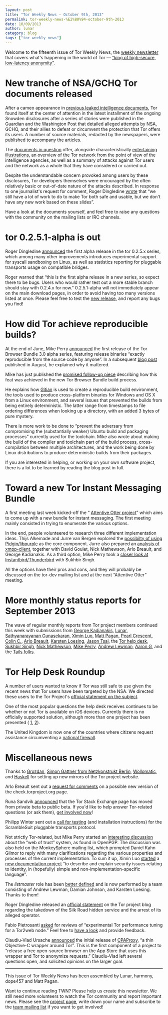 ```yaml
---
layout: post
title: "Tor Weekly News — October 9th, 2013"
permalink: tor-weekly-news-%E2%80%94-october-9th-2013
date: 10/09/2013
author: lunar
category: blog
tags: ["tor weekly news"]
---
```


Welcome to the fifteenth issue of Tor Weekly News, the [weekly newsletter](https://lists.torprojet.org/cgi-bin/mailman/listinfo/tor-news) that covers what's happening in the world of Tor — [“king of high-secure, low-latency anonymity”](http://www.theguardian.com/world/interactive/2013/oct/04/tor-high-secure-internet-anonymity).

# New tranche of NSA/GCHQ Tor documents released

After a cameo appearance in [previous leaked intelligence documents](https://blog.torproject.org/blog/tor-nsa-gchq-and-quick-ant-speculation), Tor found itself at the center of attention in the latest installment of the ongoing Snowden disclosures after a series of stories were published in the Guardian and the Washington Post that detailed alleged attempts by NSA, GCHQ, and their allies to defeat or circumvent the protection that Tor offers its users. A number of source materials, redacted by the newspapers, were published to accompany the articles.

The [documents in question](http://media.encrypted.cc/files/nsa) offer, alongside characteristically [entertaining illustrations](https://twitter.com/EFF/status/386291345301581825), an overview of the Tor network from the point of view of the intelligence agencies, as well as a summary of attacks against Tor users and the network as a whole that they have considered or carried out.

Despite the understandable concern provoked among users by these disclosures, Tor developers themselves were encouraged by the often relatively basic or out-of-date nature of the attacks described. In response to one journalist's request for comment, Roger Dingledine [wrote](https://blog.torproject.org/blog/yes-we-know-about-guardian-article#comment-35793) that “we still have a lot of work to do to make Tor both safe and usable, but we don't have any new work based on these slides”.

Have a look at the documents yourself, and feel free to raise any questions with the community on the mailing lists or IRC channels.

# tor 0.2.5.1-alpha is out

Roger Dingledine [announced](https://lists.torproject.org/pipermail/tor-talk/2013-October/030269.html) the first alpha release in the tor 0.2.5.x series, which among many other improvements introduces experimental support for syscall sandboxing on Linux, as well as statistics reporting for pluggable transports usage on compatible bridges.

Roger warned that “this is the first alpha release in a new series, so expect there to be bugs. Users who would rather test out a more stable branch should stay with 0.2.4.x for now.” 0.2.5.1-alpha will not immediately appear on the main download pages, in order to avoid having too many versions listed at once. Please feel free to test the [new release](https://www.torproject.org/dist/), and report any bugs you find!

# How did Tor achieve reproducible builds?

At the end of June, Mike Perry [announced](https://blog.torproject.org/blog/tor-browser-bundle-30alpha2-released) the first release of the Tor Browser Bundle 3.0 alpha series, featuring release binaries “exactly reproducible from the source code by anyone”. In a subsequent [blog post](https://blog.torproject.org/blog/deterministic-builds-part-one-cyberwar-and-global-compromise) published in August, he explained why it mattered.

Mike has just published the [promised follow-up piece](https://blog.torproject.org/blog/deterministic-builds-part-two-technical-details) describing how this feat was achieved in the new Tor Browser Bundle build process.

He explains how [Gitian](http://gitian.org/howto.html) is used to create a reproducible build environment, the tools used to produce cross-platform binaries for Windows and OS X from a Linux environment, and several issues that prevented the builds from being entirely deterministic. The latter range from timestamps to file ordering differences when looking up a directory, with an added 3 bytes of pure mystery.

There is more work to be done to “prevent the adversary from compromising the (substantially weaker) Ubuntu build and packaging processes” currently used for the toolchain. Mike also wrote about making the build of the compiler and toolchain part of the build process, cross-compilation between multiple architectures, and the work being done by Linux distributions to produce deterministic builds from their packages.

If you are interested in helping, or working on your own software project, there is a lot to be learned by reading the blog post in full.

# Toward a new Tor Instant Messaging Bundle

A first meeting last week kicked-off the “ [Attentive Otter project](https://trac.torproject.org/projects/tor/wiki/org/sponsors/Otter/Attentive)” which aims to come up with a new bundle for instant messaging. The first meeting mainly consisted in trying to enumerate the various options.

In the end, people volunteered to research three different implementation ideas. Thijs Alkemade and Jurre van Bergen explored the [possibilty of using Pidgin/libpurple](https://lists.torproject.org/pipermail/tor-dev/2013-October/005544.html) as the core component. Jurre also prepared an [analysis of xmpp-client](https://lists.torproject.org/pipermail/tor-dev/2013-October/005546.html), together with David Goulet, Nick Mathewson, Arlo Breault, and George Kadianakis. As a third option, Mike Perry took a [closer look at Instantbird/Thunderbird](https://lists.torproject.org/pipermail/tor-dev/2013-October/005555.html) with Sukhbir Singh.

All the options have their pros and cons, and they will probably be discussed on the tor-dev mailing list and at the next “Attentive Otter” meeting.

# More monthly status reports for September 2013

The wave of regular monthly reports from Tor project members continued this week with submissions from [George Kadianakis](https://lists.torproject.org/pipermail/tor-reports/2013-October/000346.html), [Lunar](https://lists.torproject.org/pipermail/tor-reports/2013-October/000347.html), [Sathyanarayanan Gunasekaran](https://lists.torproject.org/pipermail/tor-reports/2013-October/000348.html), [Ximin Luo](https://lists.torproject.org/pipermail/tor-reports/2013-October/000349.html), [Matt Pagan](https://lists.torproject.org/pipermail/tor-reports/2013-October/000350.html), [Pearl Crescent](https://lists.torproject.org/pipermail/tor-reports/2013-October/000351.html), [Colin C.](https://lists.torproject.org/pipermail/tor-reports/2013-October/000352.html), [Arlo Breault](https://lists.torproject.org/pipermail/tor-reports/2013-October/000353.html), [Karsten Loesing](https://lists.torproject.org/pipermail/tor-reports/2013-October/000354.html), [Jason Tsai](https://lists.torproject.org/pipermail/tor-reports/2013-October/000355.html), the [Tor help desk](https://lists.torproject.org/pipermail/tor-reports/2013-October/000356.html), [Sukhbir Singh](https://lists.torproject.org/pipermail/tor-reports/2013-October/000357.html), [Nick Mathewson](https://lists.torproject.org/pipermail/tor-reports/2013-October/000358.html), [Mike Perry](https://lists.torproject.org/pipermail/tor-reports/2013-October/000359.html), [Andrew Lewman](https://lists.torproject.org/pipermail/tor-reports/2013-October/000360.html), [Aaron G](https://lists.torproject.org/pipermail/tor-reports/2013-October/000361.html), and the [Tails folks](https://lists.torproject.org/pipermail/tor-reports/2013-October/000362.html).

# Tor Help Desk Roundup

A number of users wanted to know if Tor was still safe to use given the recent news that Tor users have been targeted by the NSA. We directed these users to the Tor Project's [official statement on the subject](https://blog.torproject.org/blog/yes-we-know-about-guardian-article).

One of the most popular questions the help desk receives continues to be whether or not Tor is available on iOS devices. Currently there is no officially supported solution, although more than one project has been presented ( [1](https://lists.torproject.org/pipermail/tor-dev/2013-October/005542.html), [2](https://trac.torproject.org/projects/tor/ticket/8933)).

The United Kingdom is now one of the countries where citizens request assistance circumventing a [national firewall](https://lists.torproject.org/pipermail/tor-talk/2013-July/029054.html).

# Miscellaneous news

Thanks to [Grozdan](https://lists.torproject.org/pipermail/tor-mirrors/2013-September/000366.html), [Simon Gattner from Netzkonstrukt Berlin](https://lists.torproject.org/pipermail/tor-mirrors/2013-September/000370.html), [Wollomatic](https://lists.torproject.org/pipermail/tor-mirrors/2013-October/000374.html), and [Haskell](https://lists.torproject.org/pipermail/tor-mirrors/2013-October/000375.html) for setting up new mirrors of the Tor project website.

Arlo Breault sent out a [request for comments](https://lists.torproject.org/pipermail/tor-talk/2013-October/030253.html) on a possible new version of the check.torproject.org page.

Runa Sandvik [announced](https://lists.torproject.org/pipermail/tor-talk/2013-October/030269.html) that the Tor Stack Exchange page has moved from private beta to public beta. If you'd like to help answer Tor-related questions (or ask them), [get involved now](http://tor.stackexchange.com/)!

Philipp Winter sent out a [call for testing](https://lists.torproject.org/pipermail/tor-talk/2013-October/030252.html) (and installation instructions) for the ScrambleSuit pluggable transports protocol.

Not strictly Tor-related, but Mike Perry started an [interesting discussion](https://lists.torproject.org/pipermail/tor-talk/2013-September/030235.html) about the “web of trust” system, as found in OpenPGP. The discussion was also held on the MonkeySphere mailing list, which prompted Daniel Kahn Gilmor to reply with many clarifications regarding the various properties and processes of the current implementation. To sum it up, Ximin Luo [started](https://lists.riseup.net/www/arc/monkeysphere/2013-10/msg00000.html) a [new documentation project](https://github.com/infinity0/idsec/) “to describe and explain security issues relating to identity, in (hopefully) simple and non-implementation-specific language”.

The _listmaster_ role has been [better defined](https://trac.torproject.org/projects/tor/wiki/org/operations/Infrastructure/lists.torproject.org) and is now performed by a team consisting of Andrew Lewman, Damian Johnson, and Karsten Loesing. Thanks to them!

Roger Dingledine released an [official statement](https://blog.torproject.org/blog/tor-and-silk-road-takedown) on the Tor project blog regarding the takedown of the Silk Road hidden service and the arrest of its alleged operator.

Fabio Pietrosanti [asked](https://lists.torproject.org/pipermail/tor-talk/2013-October/030405.html) for reviews of “experimental Tor performance tuning for a Tor2web node.” Feel free to [have a look](https://github.com/globaleaks/Tor2web-3.0/wiki/Performance-tuning) and provide feedback.

Claudiu-Vlad Ursache [announced](https://lists.torproject.org/pipermail/tor-dev/2013-October/005545.html) the initial release of [CPAProxy](https://github.com/ursachec/CPAProxy), “a thin Objective-C wrapper around Tor”. This is the first component of a project to “release a free open-source browser on the App Store that uses this wrapper and Tor to anonymize requests.” Claudiu-Vlad left several questions open, and solicited opinions on the larger goal.

* * *

This issue of Tor Weekly News has been assembled by Lunar, harmony, dope457 and Matt Pagan.

Want to continue reading TWN? Please help us create this newsletter. We still need more volunteers to watch the Tor community and report important news. Please see the [project page](https://trac.torproject.org/projects/tor/wiki/TorWeeklyNews), write down your name and subscribe to the [team mailing list](https://lists.torproject.org/cgi-bin/mailman/listinfo/news-team) if you want to get involved!

